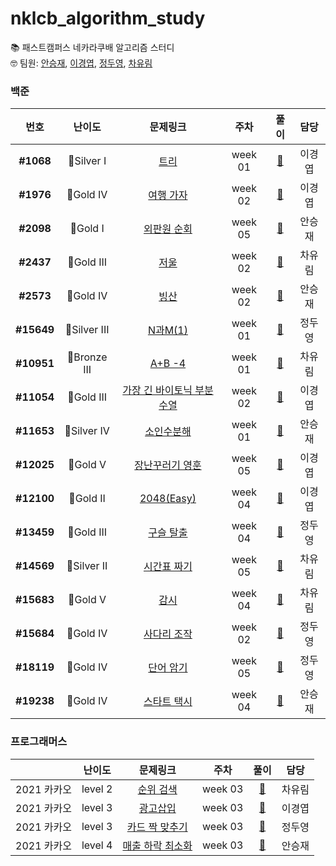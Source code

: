 # nklcb_algorithm_study

📚 패스트캠퍼스 네카라쿠배 알고리즘 스터디  
🤓 팀원: [안승재](https://github.com/getState), [이경엽](https://github.com/kyupkyup), [정두영](https://github.com/dooyeong20), [차유림](https://github.com/chacha912)

### 백준

|    번호    |    난이도    |                              문제링크                               |  주차   |                   풀이                    |  담당  |
| :--------: | :----------: | :-----------------------------------------------------------------: | :-----: | :---------------------------------------: | :----: |
| **#1068**  |  🥈Silver I  |            [트리](https://www.acmicpc.net/problem/1068)             | week 01 |       [📂](./week01/BOJ_1068_트리)        | 이경엽 |
| **#1976**  |  🥇Gold IV   |          [여행 가자](https://www.acmicpc.net/problem/1976)          | week 02 |     [📂](./week02/BOJ_1976_여행가자)      | 이경엽 |
| **#2098**  |   🥇Gold I   |         [외판원 순회](https://www.acmicpc.net/problem/2098)         | week 05 |        [📂](./BOJ_2098_외판원순회)        | 안승재 |
| **#2437**  |  🥇Gold III  |            [저울](https://www.acmicpc.net/problem/2437)             | week 02 |       [📂](./week02/BOJ_2437_저울)        | 차유림 |
| **#2573**  |  🥇Gold IV   |            [빙산](https://www.acmicpc.net/problem/2573)             | week 02 |       [📂](./week02/BOJ_2573_빙산)        | 안승재 |
| **#15649** | 🥈Silver III |          [N과M(1)](https://www.acmicpc.net/problem/15649)           | week 01 |    [📂](<./week01/BOJ_15649_N과M(1)>)     | 정두영 |
| **#10951** | 🥉Bronze III |           [A+B -4](https://www.acmicpc.net/problem/10951)           | week 01 |      [📂](./week01/BOJ_10951_A+B-4)       | 차유림 |
| **#11054** |  🥇Gold III  | [가장 긴 바이토닉 부분 수열](https://www.acmicpc.net/problem/11054) | week 02 | [📂](./week02/BOJ_11054_바이토닉부분수열) | 이경엽 |
| **#11653** | 🥈Silver IV  |         [소인수분해](https://www.acmicpc.net/problem/11653)         | week 01 |    [📂](./week01/BOJ_11653_소인수분해)    | 안승재 |
| **#12025** |   🥇Gold V   |      [장난꾸러기 영훈](https://www.acmicpc.net/problem/12025)       | week 05 |     [📂](./BOJ_12025_장난꾸러기영훈)      | 이경엽 |
| **#12100** |  🥇Gold II   |         [2048(Easy)](https://www.acmicpc.net/problem/12100)         | week 04 |    [📂](./week04/BOJ_12100_2048_Easy)     | 이경엽 |
| **#13459** |  🥇Gold III  |         [구슬 탈출](https://www.acmicpc.net/problem/13459)          | week 04 |     [📂](./week04/BOJ_13459_구슬탈출)     | 정두영 |
| **#14569** | 🥈Silver II  |        [시간표 짜기](https://www.acmicpc.net/problem/14569)         | week 05 |       [📂](./BOJ_14569_시간표짜기)        | 차유림 |
| **#15683** |   🥇Gold V   |            [감시](https://www.acmicpc.net/problem/15683)            | week 04 |       [📂](./week04/BOJ_15683_감시)       | 차유림 |
| **#15684** |  🥇Gold IV   |        [사다리 조작](https://www.acmicpc.net/problem/15684)         | week 02 |    [📂](./week02/BOJ_15684_사다리조작)    | 정두영 |
| **#18119** |  🥇Gold IV   |         [단어 암기](https://www.acmicpc.net/problem/18119)          | week 05 |        [📂](./BOJ_18119_단어암기)         | 정두영 |
| **#19238** |  🥇Gold IV   |        [스타트 택시](https://www.acmicpc.net/problem/19238)         | week 04 |    [📂](./week04/BOJ_19238_스타트택시)    | 안승재 |

### 프로그래머스

|   &nbsp;    | 난이도  |                                   문제링크                                   |  주차   |                풀이                |  담당  |
| :---------: | :-----: | :--------------------------------------------------------------------------: | :-----: | :--------------------------------: | :----: |
| 2021 카카오 | level 2 |    [순위 검색](https://programmers.co.kr/learn/courses/30/lessons/72412)     | week 03 | [📂](./week03/programmers_kakao_3) | 차유림 |
| 2021 카카오 | level 3 |     [광고삽입](https://programmers.co.kr/learn/courses/30/lessons/72414)     | week 03 | [📂](./week03/programmers_kakao_5) | 이경엽 |
| 2021 카카오 | level 3 |  [카드 짝 맞추기](https://programmers.co.kr/learn/courses/30/lessons/72415)  | week 03 | [📂](./week03/programmers_kakao_6) | 정두영 |
| 2021 카카오 | level 4 | [매출 하락 최소화](https://programmers.co.kr/learn/courses/30/lessons/72416) | week 03 | [📂](./week03/programmers_kakao_7) | 안승재 |
